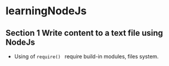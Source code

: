 # learningNodeJs
## Section 1 Write content to a text file using NodeJs
* Using of ```require() ```
require build-in modules, files system.
